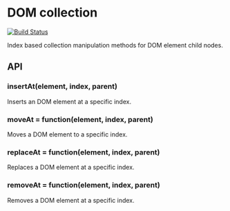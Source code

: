 # DOM collection

[![Build Status](https://travis-ci.org/crysalead-js/dom-collection.svg?branch=master)](https://travis-ci.org/crysalead-js/dom-collection)

Index based collection manipulation methods for DOM element child nodes.

## API

### insertAt(element, index, parent)

Inserts an DOM element at a specific index.

### moveAt = function(element, index, parent)

Moves a DOM element to a specific index.

### replaceAt = function(element, index, parent)

Replaces a DOM element at a specific index.

### removeAt = function(element, index, parent)

Removes a DOM element at a specific index.
